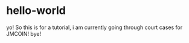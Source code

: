 # hello-world
yo! So this is for a tutorial, i am currently going through court cases for JMCOIN!
bye!
